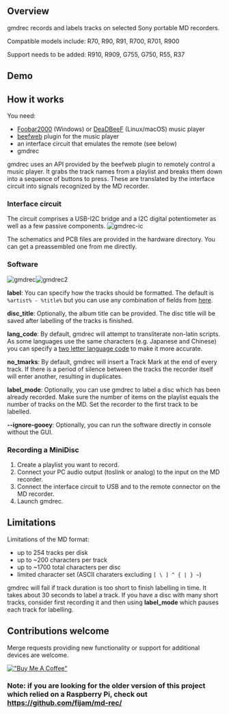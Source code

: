 ## Overview
gmdrec records and labels tracks on selected Sony portable MD recorders.

Compatible models include: R70, R90, R91, R700, R701, R900

Support needs to be added: R910, R909, G755, G750, R55, R37

## Demo

## How it works

You need:

- [Foobar2000](https://www.foobar2000.org/) (Windows) or [DeaDBeeF](https://deadbeef.sourceforge.io/) (Linux/macOS) music player
- [beefweb](https://github.com/hyperblast/beefweb) plugin for the music player
- an interface circuit that emulates the remote (see below)
- gmdrec

gmdrec uses an API provided by the beefweb plugin to remotely control a music player. It grabs the track names from a playlist and breaks them down into a sequence of buttons to press. These are translated by the interface circuit into signals recognized by the MD recorder.

### Interface circuit

The circuit comprises a USB-I2C bridge and a I2C digital potentiometer as well as a few passive components. 
![gmdrec-ic](https://user-images.githubusercontent.com/75824/136713061-f98c489c-dde2-4416-aed6-ce331f19de86.jpg)

The schematics and PCB files are provided in the hardware directory. 
You can get a preassembled one from me directly.

### Software
![gmdrec](https://user-images.githubusercontent.com/75824/136713075-85c55766-86a4-4c6d-afb2-2990d1e35a35.PNG)![gmdrec2](https://user-images.githubusercontent.com/75824/136713079-78d74938-0920-47cb-8bc7-be083389eeda.PNG)


**label**: You can specify how the tracks should be formatted. The default is `%artist% - %title%` but you can use any combination of fields from [here](https://wiki.hydrogenaud.io/index.php?title=Foobar2000:Title_Formatting_Reference#Remapped_metadata_fields).

**disc_title**: Optionally, the album title can be provided. The disc title will be saved after labelling of the tracks is finished.

**lang_code**: By default, gmdrec will attempt to transliterate non-latin scripts. As some languages use the same characters (e.g. Japanese and Chinese) you can specify a [two letter language code](https://en.wikipedia.org/wiki/List_of_ISO_639-1_codes) to make it more accurate.

**no_tmarks**: By default, gmdrec will insert a Track Mark at the end of every track. If there is a period of silence between the tracks the recorder itself will enter another, resulting in duplicates. 

**label_mode**: Optionally, you can use gmdrec to label a disc which has been already recorded. Make sure the number of items on the playlist equals the number of tracks on the MD. Set the recorder to the first track to be labelled.

**--ignore-gooey**: Optionally, you can run the software directly in console without the GUI.

### Recording a MiniDisc

1. Create a playlist you want to record.
2. Connect your PC audio output (toslink or analog) to the input on the MD recorder.
3. Connect the interface circuit to USB and to the remote connector on the MD recorder.
4. Launch gmdrec.

## Limitations

Limitations of the MD format:

- up to 254 tracks per disk
- up to ~200 characters per track
- up to ~1700 total characters per disc
- limited character set (ASCII charaters excluding `[ \ ] ^ { | } ~`)

gmdrec will fail if track duration is too short to finish labelling in time. It takes about 30 seconds to label a track. If you have a disc with many short tracks, consider first recording it and then using **label_mode** which pauses each track for labelling.

## Contributions welcome

Merge requests providing new functionality or support for additional devices are welcome. 


[!["Buy Me A Coffee"](https://www.buymeacoffee.com/assets/img/custom_images/orange_img.png)](https://www.buymeacoffee.com/fijam)

### Note: if you are looking for the older version of this project which relied on a Raspberry Pi, check out https://github.com/fijam/md-rec/
